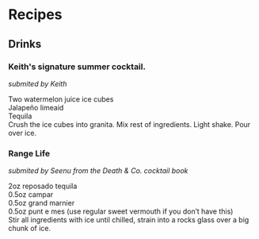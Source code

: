# Recipes

## Drinks

### Keith's signature summer cocktail.

_submited by Keith_

Two watermelon juice ice cubes\
Jalapeño limeaid\
Tequila\
Crush the ice cubes into granita. Mix rest of ingredients. Light shake. Pour over ice.

### Range Life 

_submited by Seenu from the Death & Co. cocktail book_

2oz reposado tequila\
0.5oz campar\
0.5oz grand marnier\
0.5oz punt e mes (use regular sweet vermouth if you don’t have this)\
Stir all ingredients with ice until chilled, strain into a rocks glass over a big chunk of ice.
